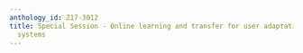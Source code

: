 ```yaml
---
anthology_id: Z17-3012
title: Special Session - Online learning and transfer for user adaptation in dialogue
  systems
---
```

